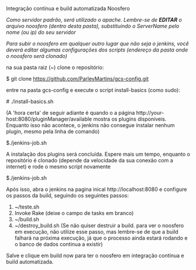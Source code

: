 Integração contínua e build automatizada Noosfero

*Como servidor padrão, será utilizado o apache. Lembre-se de __EDITAR__ o arquivo noosfero (dentro desta pasta), substituindo o ServerName pelo nome (ou ip) do seu servidor*

*Para subir o noosfero em qualquer outro lugar que não seja o jenkins, você deverá editar algumas configurações dos scripts (endereço da pasta onde o noosfero será clonado)*


na sua pasta raiz (~) clone o repositório:

$ git clone https://github.com/ParleyMartins/gcs-config.git


entre na pasta gcs-config e execute o script install-basics (como sudo):

\# ./install-basics.sh


(A 'hora certa' de seguir adiante é quando o a página http://your-host:8080/pluginManager/available mostra os plugins disponíveis. Enquanto isso não acontece, o jenkins não consegue instalar nenhum plugin, mesmo pela linha de comando)

$./jenkins-job.sh


A instalação dos plugins será concluída. Espere mais um tempo, enquanto o repositório é clonado (depende da velocidade da sua conexão com a internet) e rode o mesmo script novamente

$./jenkins-job.sh


Após isso, abra o jenkins na pagina inical http://localhost:8080 e configure os passos da build, seguindo os seguintes passos:
1. ~/teste.sh
2. Invoke Rake (deixe o campo de tasks em branco)
3. ~/build.sh
4. ~/destroy_build.sh (Se não quiser destruir a build. para ver o noosfero em execução, não utilize esse passo, mas lembre-se de que a build falhará na próxima execução, já que o processo ainda estará rodando e o banco de dados continua a existir)

Salve e clique em build now para ter o noosfero em integração contínua e build automatizada.
